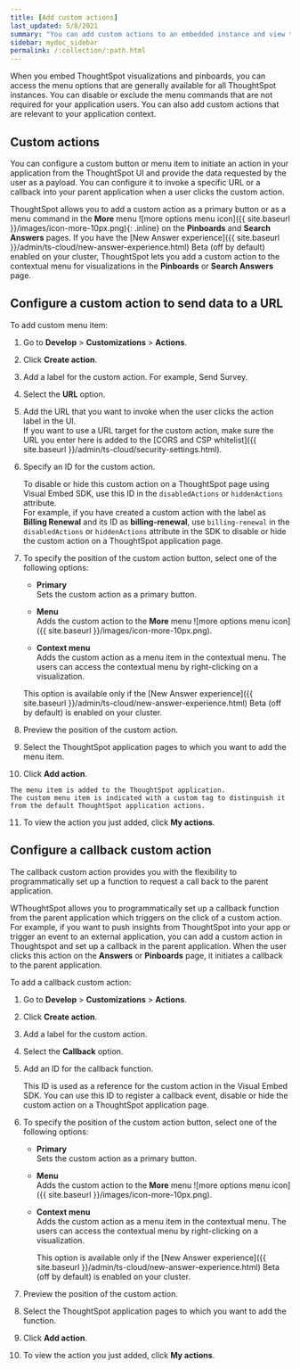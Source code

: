```yaml
---
title: [Add custom actions]
last_updated: 5/8/2021
summary: "You can add custom actions to an embedded instance and view them in the menu options on pinboards and visualizations."
sidebar: mydoc_sidebar
permalink: /:collection/:path.html
---
```

When you embed ThoughtSpot visualizations and pinboards, you can access the menu options that are generally available for all ThoughtSpot instances. You can disable or exclude the menu commands that are not required for your application users. You can also add custom actions that are relevant to your application context.


## Custom actions      
You can configure a custom button or menu item to initiate an action in your application from the ThoughtSpot UI and provide the data requested by the user as a payload. You can configure it to invoke a specific URL or a callback into your parent application when a user clicks the custom action.

ThoughtSpot allows you to add a custom action as a primary button or as a menu command in the **More** menu ![more options menu icon]({{ site.baseurl }}/images/icon-more-10px.png){: .inline} on the **Pinboards** and **Search Answers** pages. If you have the [New Answer experience]({{ site.baseurl }}/admin/ts-cloud/new-answer-experience.html) <span class="badge badge-update">Beta</span> (off by default) enabled on your cluster, ThoughtSpot lets you add a custom action to the contextual menu for visualizations in the **Pinboards** or **Search Answers** page.


## Configure a custom action to send data to a URL

To add custom menu item:

1. Go to **Develop** &gt; **Customizations** &gt; **Actions**.

2. Click **Create action**.

3. Add a label for the custom action. For example, Send Survey.

4. Select the **URL** option.

5. Add the URL that you want to invoke when the user clicks the action label in the UI.            
   If you want to use a URL target for the custom action, make sure the URL you enter here is added to the [CORS and CSP whitelist]({{ site.baseurl }}/admin/ts-cloud/security-settings.html).

6. Specify an ID for the custom action.

   To disable or hide this custom action on a ThoughtSpot page using Visual Embed SDK, use this ID in the `disabledActions` or `hiddenActions` attribute.          
   For example, if you have created a custom action with the label as **Billing Renewal** and its ID as **billing-renewal**, use `billing-renewal` in the `disabledActions` or `hiddenActions` attribute in the SDK to disable or hide the custom action on a ThoughtSpot application page.   

7. To specify the position of the custom action button, select one of the following options:

    -   **Primary**                         
        Sets the custom action as a primary button.

    -   **Menu**                            
        Adds the custom action to the **More** menu ![more options menu icon]({{ site.baseurl }}/images/icon-more-10px.png).

    -   **Context menu**                                            
        Adds the custom action as a menu item in the contextual menu. The users can access the contextual menu by right-clicking on a visualization.

    This option is available only if the [New Answer experience]({{ site.baseurl }}/admin/ts-cloud/new-answer-experience.html)  <span class="badge badge-update">Beta</span> (off by default) is enabled on your cluster.

8.  Preview the position of the custom action.
9.  Select the ThoughtSpot application pages to which you want to add the menu item.
10.  Click **Add action**.

    The menu item is added to the ThoughtSpot application.
    The custom menu item is indicated with a custom tag to distinguish it from the default ThoughtSpot application actions.

11.  To view the action you just added, click **My actions**.

## Configure a callback custom action

The callback custom action provides you with the flexibility to programmatically set up a function to request a call back to the parent application.

WThoughtSpot allows you to programmatically set up a callback function from the parent application which triggers on the click of a custom action. For example, if you want to push insights from ThoughtSpot into your app or trigger an event to an external application, you can add a custom action in Thoughtspot and set up a callback in the parent application. When the user clicks this action on the **Answers** or **Pinboards** page, it initiates a callback to the parent application.

To add a callback custom action:

1.  Go to **Develop** &gt; **Customizations** &gt; **Actions**.

2.  Click **Create action**.

3.  Add a label for the custom action.

4.  Select the **Callback** option.

5.  Add an ID for the callback function.

    This ID is used as a reference for the custom action in the Visual Embed SDK. You can use this ID to register a callback event, disable or hide the custom action on a ThoughtSpot application page.

6. To specify the position of the custom action button, select one of the following options:

    - **Primary**                         
      Sets the custom action as a primary button.

    - **Menu**                            
      Adds the custom action to the **More** menu ![more options menu icon]({{ site.baseurl }}/images/icon-more-10px.png).

    - **Context menu**                                            
      Adds the custom action as a menu item in the contextual menu. The users can access the contextual menu by right-clicking on a visualization.

      This option is available only if the [New Answer experience]({{ site.baseurl }}/admin/ts-cloud/new-answer-experience.html)  <span class="badge badge-update">Beta</span> (off by default) is enabled on your cluster.

7.  Preview the position of the custom action.

8.  Select the ThoughtSpot application pages to which you want to add the function.

9.  Click **Add action**.

10. To view the action you just added, click **My actions**.
